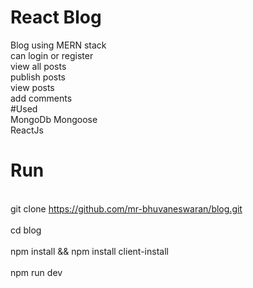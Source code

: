 # React Blog
Blog using MERN stack
<br>can login or register
<br>view all posts
<br>publish posts
<br>view posts
<br>add comments
<br>
#Used
<br>MongoDb Mongoose
<br>ReactJs
<br>
# Run
<br>git clone https://github.com/mr-bhuvaneswaran/blog.git
<br>
<br>cd blog
<br>
<br>npm install && npm install client-install
<br>
<br>npm run dev


